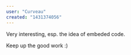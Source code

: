 ```yaml
---
user: "Curveau"
created: "1431374056"
---
```


Very interesting, esp. the idea of embeded code. 

Keep up the good work :)
